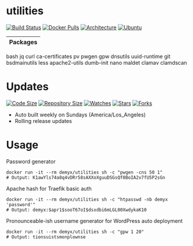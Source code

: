 # utilities
[![Build Status](https://img.shields.io/travis/demyxco/utilities?style=flat)](https://travis-ci.org/demyxco/utilities)
[![Docker Pulls](https://img.shields.io/docker/pulls/demyx/utilities?style=flat&color=blue)](https://hub.docker.com/r/demyx/utilities)
[![Architecture](https://img.shields.io/badge/linux-amd64-important?style=flat&color=blue)](https://hub.docker.com/r/demyx/utilities)
[![Ubuntu](https://img.shields.io/badge/ubuntu-"18.04"-informational?style=flat&color=blue)](https://hub.docker.com/r/demyx/utilities)

Packages |
------------- |
bash
jq
curl
ca-certificates
pv
pwgen
gpw
dnsutils
uuid-runtime
git
bsdmainutils
less
apache2-utils
dumb-init
nano
maldet
clamav
clamdscan

# Updates
[![Code Size](https://img.shields.io/github/languages/code-size/demyxco/utilities?style=flat&color=blue)](https://github.com/demyxco/utilities)
[![Repository Size](https://img.shields.io/github/repo-size/demyxco/utilities?style=flat&color=blue)](https://github.com/demyxco/utilities)
[![Watches](https://img.shields.io/github/watchers/demyxco/utilities?style=flat&color=blue)](https://github.com/demyxco/utilities)
[![Stars](https://img.shields.io/github/stars/demyxco/utilities?style=flat&color=blue)](https://github.com/demyxco/utilities)
[![Forks](https://img.shields.io/github/forks/demyxco/utilities?style=flat&color=blue)](https://github.com/demyxco/utilities)

* Auto built weekly on Sundays (America/Los_Angeles)
* Rolling release updates

# Usage
Password generator
```
docker run -it --rm demyx/utilities sh -c "pwgen -cns 50 1"
# Output: K1awYls74a8q4vDRr58sAXXoXguuDSGsQf0BoIA2v7fU5P2sGn
```
Apache hash for Traefik basic auth
```
docker run -it --rm demyx/utilities sh -c "htpasswd -nb demyx 'password'"
# Output: demyx:$apr1$sooT67oI$dsxdbi6mLGL00XwdykaK10
```
Pronounceable-ish username generator for WordPress auto deployment
```
docker run -it --rm demyx/utilities sh -c "gpw 1 20"
# Output: tionsuistsmonplownse
```
